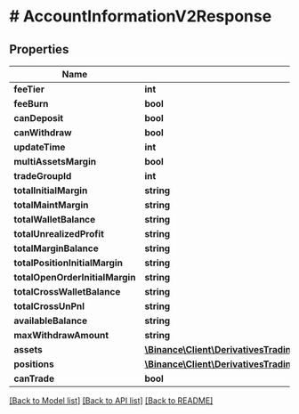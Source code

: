 # # AccountInformationV2Response

## Properties

Name | Type | Description | Notes
------------ | ------------- | ------------- | -------------
**feeTier** | **int** |  | [optional]
**feeBurn** | **bool** |  | [optional]
**canDeposit** | **bool** |  | [optional]
**canWithdraw** | **bool** |  | [optional]
**updateTime** | **int** |  | [optional]
**multiAssetsMargin** | **bool** |  | [optional]
**tradeGroupId** | **int** |  | [optional]
**totalInitialMargin** | **string** |  | [optional]
**totalMaintMargin** | **string** |  | [optional]
**totalWalletBalance** | **string** |  | [optional]
**totalUnrealizedProfit** | **string** |  | [optional]
**totalMarginBalance** | **string** |  | [optional]
**totalPositionInitialMargin** | **string** |  | [optional]
**totalOpenOrderInitialMargin** | **string** |  | [optional]
**totalCrossWalletBalance** | **string** |  | [optional]
**totalCrossUnPnl** | **string** |  | [optional]
**availableBalance** | **string** |  | [optional]
**maxWithdrawAmount** | **string** |  | [optional]
**assets** | [**\Binance\Client\DerivativesTradingUsdsFutures\Model\AccountInformationV2ResponseAssetsInner[]**](AccountInformationV2ResponseAssetsInner.md) |  | [optional]
**positions** | [**\Binance\Client\DerivativesTradingUsdsFutures\Model\AccountInformationV2ResponsePositionsInner[]**](AccountInformationV2ResponsePositionsInner.md) |  | [optional]
**canTrade** | **bool** |  | [optional]

[[Back to Model list]](../../README.md#models) [[Back to API list]](../../README.md#endpoints) [[Back to README]](../../README.md)
